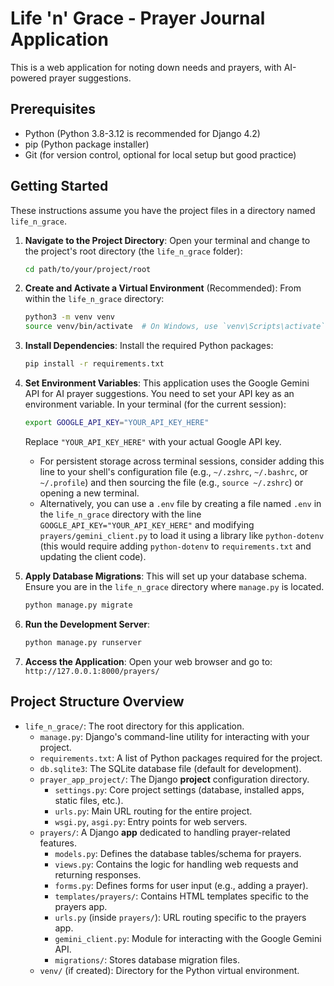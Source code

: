 # Life 'n' Grace - Prayer Journal Application

This is a web application for noting down needs and prayers, with AI-powered prayer suggestions.

## Prerequisites

*   Python (Python 3.8-3.12 is recommended for Django 4.2)
*   pip (Python package installer)
*   Git (for version control, optional for local setup but good practice)

## Getting Started

These instructions assume you have the project files in a directory named `life_n_grace`.

1.  **Navigate to the Project Directory**:
    Open your terminal and change to the project's root directory (the `life_n_grace` folder):
    ```bash
    cd path/to/your/project/root
    ```

2.  **Create and Activate a Virtual Environment** (Recommended):
    From within the `life_n_grace` directory:
    ```bash
    python3 -m venv venv
    source venv/bin/activate  # On Windows, use `venv\Scripts\activate`
    ```

3.  **Install Dependencies**:
    Install the required Python packages:
    ```bash
    pip install -r requirements.txt
    ```

4.  **Set Environment Variables**:
    This application uses the Google Gemini API for AI prayer suggestions. You need to set your API key as an environment variable.
    In your terminal (for the current session):
    ```bash
    export GOOGLE_API_KEY="YOUR_API_KEY_HERE"
    ```
    Replace `"YOUR_API_KEY_HERE"` with your actual Google API key. 
    *   For persistent storage across terminal sessions, consider adding this line to your shell's configuration file (e.g., `~/.zshrc`, `~/.bashrc`, or `~/.profile`) and then sourcing the file (e.g., `source ~/.zshrc`) or opening a new terminal.
    *   Alternatively, you can use a `.env` file by creating a file named `.env` in the `life_n_grace` directory with the line `GOOGLE_API_KEY="YOUR_API_KEY_HERE"` and modifying `prayers/gemini_client.py` to load it using a library like `python-dotenv` (this would require adding `python-dotenv` to `requirements.txt` and updating the client code).

5.  **Apply Database Migrations**:
    This will set up your database schema. Ensure you are in the `life_n_grace` directory where `manage.py` is located.
    ```bash
    python manage.py migrate
    ```

6.  **Run the Development Server**:
    ```bash
    python manage.py runserver
    ```

7.  **Access the Application**:
    Open your web browser and go to:
    `http://127.0.0.1:8000/prayers/`

## Project Structure Overview

*   `life_n_grace/`: The root directory for this application.
    *   `manage.py`: Django's command-line utility for interacting with your project.
    *   `requirements.txt`: A list of Python packages required for the project.
    *   `db.sqlite3`: The SQLite database file (default for development).
    *   `prayer_app_project/`: The Django **project** configuration directory.
        *   `settings.py`: Core project settings (database, installed apps, static files, etc.).
        *   `urls.py`: Main URL routing for the entire project.
        *   `wsgi.py`, `asgi.py`: Entry points for web servers.
    *   `prayers/`: A Django **app** dedicated to handling prayer-related features.
        *   `models.py`: Defines the database tables/schema for prayers.
        *   `views.py`: Contains the logic for handling web requests and returning responses.
        *   `forms.py`: Defines forms for user input (e.g., adding a prayer).
        *   `templates/prayers/`: Contains HTML templates specific to the prayers app.
        *   `urls.py` (inside `prayers/`): URL routing specific to the prayers app.
        *   `gemini_client.py`: Module for interacting with the Google Gemini API.
        *   `migrations/`: Stores database migration files.
    *   `venv/` (if created): Directory for the Python virtual environment. 